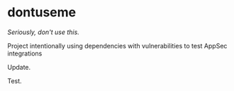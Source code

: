 # dontuseme

*Seriously, don't use this.*

Project intentionally using dependencies with vulnerabilities to test AppSec integrations

Update.

Test.
